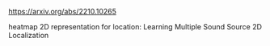https://arxiv.org/abs/2210.10265

heatmap 2D representation for location: Learning Multiple Sound Source 2D Localization  